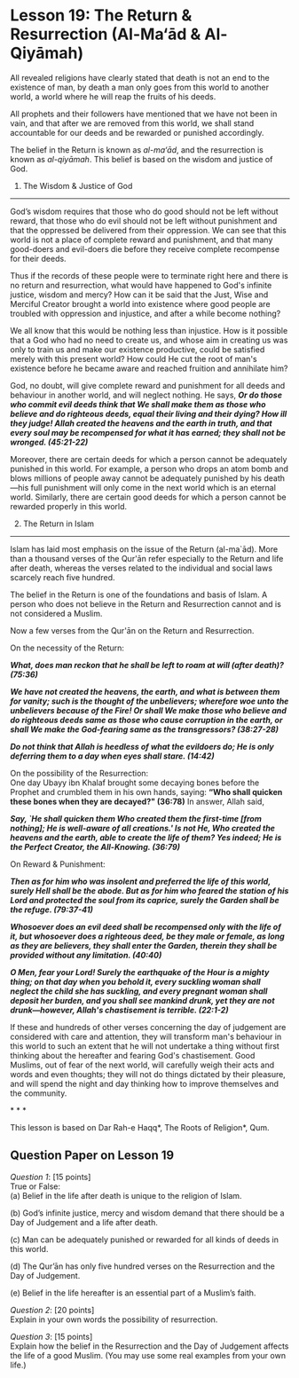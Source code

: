 Lesson 19: The Return & Resurrection  (Al-Ma‘ād & Al-Qiyāmah)
=============================================================

All revealed religions have clearly stated that death is not an end to
the existence of man, by death a man only goes from this world to
another world, a world where he will reap the fruits of his deeds.

All prophets and their followers have mentioned that we have not been in
vain, and that after we are removed from this world, we shall stand
accountable for our deeds and be rewarded or punished accordingly.

The belief in the Return is known as *al-ma‘ād*, and the resurrection is
known as *al-qiyāmah*. This belief is based on the wisdom and justice of
God.

1. The Wisdom & Justice of God
------------------------------

God’s wisdom requires that those who do good should not be left without
reward, that those who do evil should not be left without punishment and
that the oppressed be delivered from their oppression. We can see that
this world is not a place of complete reward and punishment, and that
many good-doers and evil-doers die before they receive complete
recompense for their deeds.

Thus if the records of these people were to terminate right here and
there is no return and resurrection, what would have happened to God's
infinite justice, wisdom and mercy? How can it be said that the Just,
Wise and Merciful Creator brought a world into existence where good
people are troubled with oppression and injustice, and after a while
become nothing?

We all know that this would be nothing less than injustice. How is it
possible that a God who had no need to create us, and whose aim in
creating us was only to train us and make our existence productive,
could be satisfied merely with this present world? How could He cut the
root of man's existence before he became aware and reached fruition and
annihilate him?

God, no doubt, will give complete reward and punishment for all deeds
and behaviour in another world, and will neglect nothing. He says, ***Or
do those who commit evil deeds think that We shall make them as those
who believe and do righteous deeds, equal their living and their dying?
How ill they judge! Allah created the heavens and the earth in truth,
and that every soul may be recompensed for what it has earned; they
shall not be wronged. (45:21-22)***

Moreover, there are certain deeds for which a person cannot be
adequately punished in this world. For example, a person who drops an
atom bomb and blows millions of people away cannot be adequately
punished by his death—his full punishment will only come in the next
world which is an eternal world. Similarly, there are certain good deeds
for which a person cannot be rewarded properly in this world.

2. The Return in Islam
----------------------

Islam has laid most emphasis on the issue of the Return (al-ma\`ād).
More than a thousand verses of the Qur'ān refer especially to the Return
and life after death, whereas the verses related to the individual and
social laws scarcely reach five hundred.

The belief in the Return is one of the foundations and basis of Islam. A
person who does not believe in the Return and Resurrection cannot and is
not considered a Muslim.

Now a few verses from the Qur'ān on the Return and Resurrection.

On the necessity of the Return:

***What, does man reckon that he shall be left to roam at will (after
death)? (75:36)***

***We have not created the heavens, the earth, and what is between them
for vanity; such is the thought of the unbelievers; wherefore woe unto
the unbelievers because of the Fire! Or shall We make those who believe
and do righteous deeds same as those who cause corruption in the earth,
or shall We make the God-fearing same as the transgressors?
(38:27-28)***

***Do not think that Allah is heedless of what the evildoers do; He is
only deferring them to a day when eyes shall stare. (14:42)***

On the possibility of the Resurrection:  
 One day Ubayy ibn Khalaf brought some decaying bones before the Prophet
and crumbled them in his own hands, saying: **“Who shall quicken these
bones when they are decayed?" (36:78)** In answer, Allah said,

***Say, \`He shall quicken them Who created them the first-time [from
nothing]; He is well-aware of all creations.' Is not He, Who created the
heavens and the earth, able to create the life of them? Yes indeed; He
is the Perfect Creator, the All-Knowing. (36:79)***

On Reward & Punishment:

***Then as for him who was insolent and preferred the life of this
world, surely Hell shall be the abode. But as for him who feared the
station of his Lord and protected the soul from its caprice, surely the
Garden shall be the refuge. (79:37-41)***

***Whosoever does an evil deed shall be recompensed only with the life
of it, but whosoever does a righteous deed, be they male or female, as
long as they are believers, they shall enter the Garden, therein they
shall be provided without any limitation. (40:40)***

***O Men, fear your Lord! Surely the earthquake of the Hour is a mighty
thing; on that day when you behold it, every suckling woman shall
neglect the child she has suckling, and every pregnant woman shall
deposit her burden, and you shall see mankind drunk, yet they are not
drunk—however, Allah's chastisement is terrible. (22:1-2)***

If these and hundreds of other verses concerning the day of judgement
are considered with care and attention, they will transform man's
behaviour in this world to such an extent that he will not undertake a
thing without first thinking about the hereafter and fearing God's
chastisement. Good Muslims, out of fear of the next world, will
carefully weigh their acts and words and even thoughts; they will not do
things dictated by their pleasure, and will spend the night and day
thinking how to improve themselves and the community.

\* \* \*

This lesson is based on Dar Rah-e Haqq*, The Roots of Religion*, Qum.

Question Paper on Lesson 19
---------------------------

*Question 1*: [15 points]  
 True or False:  
 (a) Belief in the life after death is unique to the religion of Islam.

(b) God’s infinite justice, mercy and wisdom demand that there should be
a Day of Judgement and a life after death.

(c) Man can be adequately punished or rewarded for all kinds of deeds in
this world.

(d) The Qur’ān has only five hundred verses on the Resurrection and the
Day of Judgement.

(e) Belief in the life hereafter is an essential part of a Muslim’s
faith.

*Question 2*: [20 points]  
 Explain in your own words the possibility of resurrection.

*Question 3*: [15 points]  
 Explain how the belief in the Resurrection and the Day of Judgement
affects the life of a good Muslim. (You may use some real examples from
your own life.)


